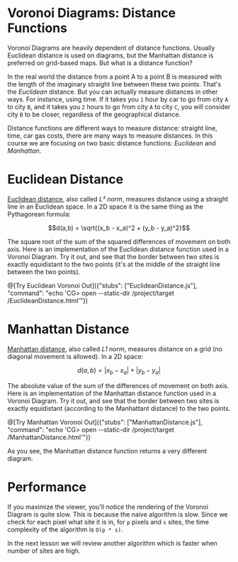 # Voronoi Diagrams: Distance Functions

Voronoi Diagrams are heavily dependent of distance functions. Usually Euclidean distance is used on diagrams, but the Manhattan distance is preferred on grid-based maps. But what is a distance function?

In the real world the distance from a point A to a point B is measured with the length of the imaginary straight line between these two points. That's the *Euclidean* distance. But you can actually measure distances in other ways. For instance, using time. If it takes you `1` hour by car to go from city `A` to city `B`, and it takes you `2` hours to go from city `A` to city `C`, you will consider city `B` to be closer, regardless of the geographical distance.

Distance functions are different ways to measure distance: straight line, time, car gas costs, there are many ways to measure distances. In this course we are focusing on two basic distance functions: *Euclidean* and *Manhattan*.

# Euclidean Distance
[Euclidean distance](https://en.wikipedia.org/wiki/Euclidean_distance), also called *L² norm*, measures distance using a straight line in an Euclidean space. In a 2D space it is the same thing as the Pythagorean formula:

```math
d(a,b) = \sqrt{(x_b - x_a)^2 + (y_b - y_a)^2}
```

The square root of the sum of the squared differences of movement on both axis. Here is an implementation of the Euclidean distance function used in a Voronoi Diagram. Try it out, and see that the border between two sites is exactly equidistant to the two points (it's at the middle of the straight line between the two points).

@[Try Euclidean Voronoi Out]({"stubs": ["EuclideanDistance.js"], "command": "echo 'CG> open --static-dir /project/target /EuclideanDistance.html'"})

# Manhattan Distance

[Manhattan distance](https://en.wikipedia.org/wiki/Manhattan_distance), also called *L1 norm*, measures distance on a grid (no diagonal movement is allowed). In a 2D space:

```math
d(a,b) = |x_b - x_a| + |y_b - y_a|
```

The absolute value of the sum of the differences of movement on both axis. Here is an implementation of the Manhattan distance function used in a Voronoi Diagram. Try it out, and see that the border between two sites is exactly equidistant (according to the Manhattant distance) to the two points.

@[Try Manhattan Voronoi Out]({"stubs": ["ManhattanDistance.js"], "command": "echo 'CG> open --static-dir /project/target /ManhattanDistance.html'"})

As you see, the Manhattan distance function returns a very different diagram.

# Performance

If you maximize the viewer, you'll notice the rendering of the Voronoi Diagram is quite slow. This is because the naive algorithm is slow. Since we check for each pixel what site it is in, for `p` pixels and `s` sites, the time complexity of the algorithm is `O(p * s)`.

In the next lesson we will review another algorithm which is faster when number of sites are high.
